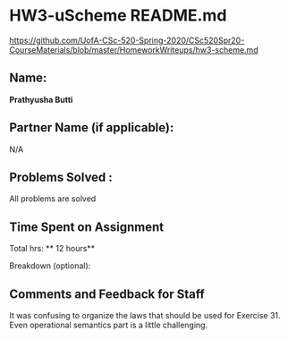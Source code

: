 # HW3-uScheme README.md

https://github.com/UofA-CSc-520-Spring-2020/CSc520Spr20-CourseMaterials/blob/master/HomeworkWriteups/hw3-scheme.md

## Name:

**Prathyusha Butti**


## Partner Name (if applicable):
N/A

## Problems Solved : 
All problems are solved


## Time Spent on Assignment

Total hrs: ** 12 hours**

Breakdown (optional): 


## Comments and Feedback for Staff
It was confusing to organize the laws that should be used for Exercise 31. 
Even operational semantics part is a little challenging.
